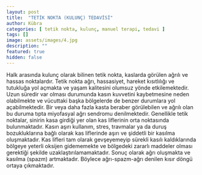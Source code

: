 ```yaml
---
layout: post
title:  "TETİK NOKTA (KULUNÇ) TEDAVİSİ"
author: Kübra
categories: [ tetik nokta, kulunç, manuel terapi, tedavi ]
tags: []
image: assets/images/4.jpg
description: ""
featured: true
hidden: false
---
```


Halk arasında kulunç olarak bilinen tetik nokta, kaslarda görülen ağrılı ve hassas noktalardır. Tetik nokta ağrı, hassasiyet, hareket kısıtlılığı ve tutukluğa yol açmakta ve yaşam kalitesini olumsuz yönde etkilemektedir. Uzun süredir var olması durumunda kasın kuvvetini kaybetmesine neden olabilmekte ve vücuttaki başka bölgelerde de benzer durumlara yol açabilmektedir. Bir veya daha fazla kasta beraber görülebilen ve ağrılı olan bu duruma tıpta miyofasyal ağrı sendromu denilmektedir. Genellikle tetik noktalar, sinirin kasa girdiği yer olan kas liflerinin orta noktasında bulunmaktadır. Kasın aşırı kullanım, stres, travmalar ya da duruş bozukluklarına bağlı olarak kas liflerinde aşırı ve şiddetli bir kasılma oluşmaktadır. Kas lifleri tam olarak gevşeyemeyip sürekli kasılı kaldıklarında bölgeye yeterli oksijen gidememekte ve bölgedeki zararlı maddeler olması gerektiği şekilde uzaklaştırılamamaktadır. Sonuç olarak ağrı oluşmakta ve kasılma (spazm) artmaktadır. Böylece ağrı-spazm-ağrı denilen kısır döngü ortaya çıkmaktadır.



